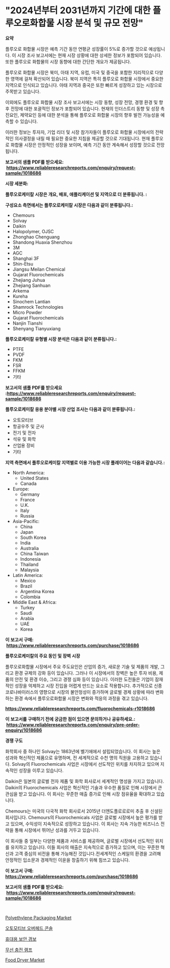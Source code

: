 <p><h1>"2024년부터 2031년까지 기간에 대한 플루오로화합물 시장 분석 및 규모 전망"</h1></p><p><strong>요약</strong></p>
<p><p>플루오로 화합물 시장은 예측 기간 동안 연평균 성장률이 5%로 증가할 것으로 예상됩니다. 이 시장 조사 보고서에는 현재 시장 상황에 대한 상세한 정보가 포함되어 있습니다. 또한 플루오로 화합물의 시장 동향에 대한 간단한 개요가 제공됩니다.</p><p>플루오로 화합물 시장은 북미, 아태 지역, 유럽, 미국 및 중국을 포함한 지리적으로 다양한 영역에 걸쳐 확산되어 있습니다. 북미 지역은 특히 플루오로 화합물 시장에서 중요한 지역으로 인식되고 있습니다. 아태 지역과 중국은 또한 빠르게 성장하고 있는 시장으로 주목받고 있습니다.</p><p>이외에도 플루오로 화합물 시장 조사 보고서에는 시장 동향, 성장 전망, 경쟁 환경 및 향후 전망에 대한 포괄적인 정보가 포함되어 있습니다. 현재의 인더스트리 동향 및 성장 촉진요인, 제약요인 등에 대한 분석을 통해 플루오로 화합물 시장의 향후 발전 가능성을 예측할 수 있습니다.</p><p>이러한 정보는 투자자, 기업 리더 및 시장 참가자들이 플루오로 화합물 시장에서의 전략적인 의사결정을 내릴 때 필요한 중요한 지침을 제공할 것으로 기대됩니다. 현재 플루오로 화합물 시장은 안정적인 성장을 보이며, 예측 기간 동안 계속해서 성장할 것으로 전망됩니다.</p></p>
<p><strong>보고서의 샘플 PDF를 받으세요: &nbsp;<a href="https://www.reliableresearchreports.com/enquiry/request-sample/1018686">https://www.reliableresearchreports.com/enquiry/request-sample/1018686</a></strong></p>
<p><strong>시장 세분화:</strong></p>
<p><strong> 플루오로케미칼 시장은 개요, 배포, 애플리케이션 및 지역으로 더 분류됩니다. :</strong></p>
<p><strong>구성요소 측면에서는 플루오로케미칼 시장은 다음과 같이 분류됩니다.:</strong></p>
<p><ul><li>Chemours</li><li>Solvay</li><li>Daikin</li><li>Halopolymer, OJSC</li><li>Zhonghao Chenguang</li><li>Shandong Huaxia Shenzhou</li><li>3M</li><li>AGC</li><li>Shanghai 3F</li><li>Shin-Etsu</li><li>Jiangsu Meilan Chemical</li><li>Gujarat Fluorochemicals</li><li>Zhejiang Juhua</li><li>Zhejiang Sanhuan</li><li>Arkema</li><li>Kureha</li><li>Sinochem Lantian</li><li>Shamrock Technologies</li><li>Micro Powder</li><li>Gujarat Fluorochemicals</li><li>Nanjin Tianshi</li><li>Shenyang Tianyuxiang</li></ul></p>
<p><strong> 플루오로케미칼 유형별 시장 분석은 다음과 같이 분류됩니다.:</strong></p>
<p><ul><li>PTFE</li><li>PVDF</li><li>FKM</li><li>FSR</li><li>FFKM</li><li>기타</li></ul></p>
<p><strong>보고서의 샘플 PDF를 받으세요 :<a href="https://www.reliableresearchreports.com/enquiry/request-sample/1018686">https://www.reliableresearchreports.com/enquiry/request-sample/1018686</a></strong></p>
<p><strong> 플루오로케미칼 응용 분야별 시장 산업 조사는 다음과 같이 분류됩니다.:</strong></p>
<p><ul><li>오토모티브</li><li>항공우주 및 군사</li><li>전기 및 전자</li><li>석유 및 화학</li><li>산업용 장비</li><li>기타</li></ul></p>
<p><strong>지역 측면에서 플루오로케미칼 지역별로 이용 가능한 시장 플레이어는 다음과 같습니다.:</strong></p>
<p><ul>
    <li>
        North America:
        <ul>
            <li>United States</li>
            <li>Canada</li>
        </ul>
    </li>
    <li>
        Europe:
        <ul>
            <li>Germany</li>
            <li>France</li>
            <li>U.K.</li>
            <li>Italy</li>
            <li>Russia</li>
        </ul>
    </li>
    <li>
        Asia-Pacific:
        <ul>
            <li>China</li>
            <li>Japan</li>
            <li>South Korea</li>
            <li>India</li>
            <li>Australia</li>
            <li>China Taiwan</li>
            <li>Indonesia</li>
            <li>Thailand</li>
            <li>Malaysia</li>
        </ul>
    </li>
    <li>
        Latin America:
        <ul>
            <li>Mexico</li>
            <li>Brazil</li>
            <li>Argentina Korea</li>
            <li>Colombia</li>
        </ul>
    </li>
    <li>
        Middle East & Africa:
        <ul>
            <li>Turkey</li>
            <li>Saudi</li>
            <li>Arabia</li>
            <li>UAE</li>
            <li>Korea</li>
        </ul>
    </li>
    </ul></p>
<p><strong>이 보고서 구매: &nbsp;<a href="https://www.reliableresearchreports.com/purchase/1018686">https://www.reliableresearchreports.com/purchase/1018686</a></strong></p>
<p><strong>플루오로케미칼의 주요 동인 및 장벽 시장</strong></p>
<p><p>플루오로화합물 시장에서 주요 주도요인은 산업의 증가, 새로운 기술 및 제품의 개발, 그리고 환경 규제의 강화 등이 있습니다. 그러나 이 시장에서의 장벽은 높은 투자 비용, 제품의 안전 및 환경 이슈, 그리고 경쟁 심화 등이 있습니다. 이러한 도전들은 기업이 잠재적인 성장을 억제하고 시장 진입을 어렵게 만드는 요소로 작용합니다. 추가적으로 신종 코로나바이러스의 영향으로 시장의 불안정성이 증가하며 글로벌 경제 상황에 따라 변화하는 환경 속에서 플루오로화합물 시장은 변화와 적응의 과정을 겪고 있습니다.</p></p>
<p><strong><a href="https://www.reliableresearchreports.com/fluorochemicals-r1018686">https://www.reliableresearchreports.com/fluorochemicals-r1018686</a></strong></p>
<p><strong>이 보고서를 구매하기 전에 궁금한 점이 있으면 문의하거나 공유하세요.: &nbsp;<a href="https://www.reliableresearchreports.com/enquiry/pre-order-enquiry/1018686">https://www.reliableresearchreports.com/enquiry/pre-order-enquiry/1018686</a></strong></p>
<p><strong>경쟁 구도</strong></p>
<p><p>화학회사 중 하나인 Solvay는 1863년에 벨기에에서 설립되었습니다. 이 회사는 높은 성과와 혁신적인 제품으로 유명하며, 전 세계적으로 수천 명의 직원을 고용하고 있습니다. Solvay의 Fluorochemicals 사업은 시장에서 선도적인 위치를 차지하고 있으며 지속적인 성장을 이루고 있습니다.</p><p>Daikin은 일본의 글로벌 전자 제품 및 화학 회사로서 세계적인 명성을 가지고 있습니다. Daikin의 Fluorochemicals 사업은 혁신적인 기술과 우수한 품질로 인해 시장에서 큰 관심을 받고 있습니다. 이 회사는 꾸준한 매출 증가로 인해 시장 점유율을 확대하고 있습니다.</p><p>Chemours는 미국의 다국적 화학 회사로서 2015년 더엔도플로로로미 추출 후 신설된 회사입니다. Chemours의 Fluorochemicals 사업은 글로벌 시장에서 높은 평가를 받고 있으며, 수익성이 지속적으로 성장하고 있습니다. 이 회사는 지속 가능한 비즈니스 전략을 통해 시장에서 뛰어난 성과를 거두고 있습니다.</p><p>이 회사들 중 일부는 다양한 제품과 서비스를 제공하며, 글로벌 시장에서 선도적인 위치를 유지하고 있습니다. 이들 회사의 매출은 지속적으로 증가하고 있으며, 이는 꾸준한 혁신과 고객 중심의 비전을 통해 가능해진 것입니다.전세계적인 스케일의 환경을 고려해 안정적인 입소문과 경제적인 이윤을 창출하기 위해 힘쓰고 있습니다.</p></p>
<p><strong>이 보고서 구매: &nbsp; <a href="https://www.reliableresearchreports.com/purchase/1018686">https://www.reliableresearchreports.com/purchase/1018686</a></strong></p>
<p><strong>보고서의 샘플 PDF를 받으세요: &nbsp;<a href="https://www.reliableresearchreports.com/enquiry/request-sample/1018686">https://www.reliableresearchreports.com/enquiry/request-sample/1018686</a></strong><strong></strong></p>
<p>&nbsp;</p>
<p><p><a href="https://issuu.com/reportprime-2/docs/polyethylene-packaging-market-size-2030.pptx">Polyethylene Packaging Market</a></p><p><a href="https://github.com/bunxhcci35271755/Market-Research-Report-List-1/blob/main/390819419696.md">오토모티브 오버헤드 콘솔</a></p><p><a href="https://medium.com/@percymckty3ytenzie89676/%ED%9C%B4%EB%8C%80%EC%9A%A9-%EB%B3%B4%EC%95%88-%EA%B2%BD%EB%B3%B4%EC%9E%A5%EC%B9%98-%EC%8B%9C%EC%9E%A5-%EB%B6%84%EC%84%9D-cagr-%EC%8B%9C%EC%9E%A5-%EC%84%B8%EB%B6%84%ED%99%94-%EB%B0%8F-%EA%B8%80%EB%A1%9C%EB%B2%8C-%EC%82%B0%EC%97%85-%EA%B0%9C%EC%9A%94-ceb98fac25c3">휴대용 보안 경보</a></p><p><a href="https://medium.com/@avramcornescu20221/%EC%99%80%EC%9D%B4%EC%96%B4%EB%A0%88%EC%8A%A4-%EC%B6%A9%EC%A0%84-%EB%9E%A8%ED%94%84-%EC%8B%9C%EC%9E%A5-%EA%B7%9C%EB%AA%A8-cagr-%ED%8A%B8%EB%A0%8C%EB%93%9C-2024-2030-d40296b549a6">무선 충전 램프</a></p><p><a href="https://github.com/Sherrillcrooksxa8i18ucf2m/Market-Research-Report-List-2/blob/main/food-dryer-market.md">Food Dryer Market</a></p></p>